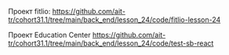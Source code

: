 
Проект fitlio:
https://github.com/ait-tr/cohort31.1/tree/main/back_end/lesson_24/code/fitlio-lesson-24

Проект Education Center
https://github.com/ait-tr/cohort31.1/tree/main/back_end/lesson_24/code/test-sb-react

